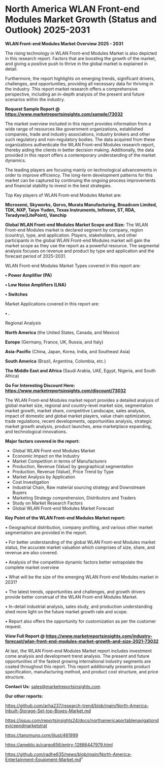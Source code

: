 # North America WLAN Front-end Modules Market Growth (Status and Outlook) 2025-2031

<Strong> WLAN Front-end Modules Market Overview 2025 - 2031</strong>

The rising technology in WLAN Front-end Modules Market is also depicted in this research report. Factors that are boosting the growth of the market, and giving a positive push to thrive in the global market is explained in detail.

Furthermore, the report highlights on emerging trends, significant drivers, challenges, and opportunities, providing all necessary data for thriving in the industry. This report market research offers a comprehensive perspective, including an in-depth analysis of the present and future scenarios within the industry.

<strong>Request Sample Report @ <a href=https://www.marketreportsinsights.com/sample/73032>https://www.marketreportsinsights.com/sample/73032</a></strong>

The market overview included in this report provides information from a wide range of resources like government organizations, established companies, trade and industry associations, industry brokers and other such regulatory and non-regulatory bodies. The data acquired from these organizations authenticate the WLAN Front-end Modules research report, thereby aiding the clients in better decision making. Additionally, the data provided in this report offers a contemporary understanding of the market dynamics.

The leading players are focusing mainly on technological advancements in order to improve efficiency. The long-term development patterns for this market can be captured by continuing the ongoing process improvements and financial stability to invest in the best strategies.

Top Key players of WLAN Front-end Modules Market are:

<strong>Microsemi, Skyworks, Qorvo, Murata Manufacturing, Broadcom Limited, TDK, NXP, Taiyo Yuden, Texas Instruments, Infineon, ST, RDA, Teradyne(LitePoint), Vanchip</strong>

<strong><b>Global WLAN Front-end Modules Market Scope and Size:</b></strong>
The WLAN Front-end Modules market is declared segment by company, region (country), type, and application. Players, stakeholders, and other participants in the global WLAN Front-end Modules market will gain the market scope as they use the report as a powerful resource. The segmental analysis focuses on revenue and product by type and application and the forecast period of 2025-2031.

WLAN Front-end Modules Market Types covered in this report are:

<strong>• Power Amplifier (PA)

• Low Noise Amplifiers (LNA)

• Switches</strong>

Market Applications covered in this report are:

<strong>• .</strong> 

Regional Analysis

<strong>North America</strong> (the United States, Canada, and Mexico)

<strong>Europe</strong> (Germany, France, UK, Russia, and Italy)

<strong>Asia-Pacific</strong> (China, Japan, Korea, India, and Southeast Asia)

<strong>South America</strong> (Brazil, Argentina, Colombia, etc.)

<strong>The Middle East and Africa</strong> (Saudi Arabia, UAE, Egypt, Nigeria, and South Africa)

<strong>Go For Interesting Discount Here: <a href=https://www.marketreportsinsights.com/discount/73032>https://www.marketreportsinsights.com/discount/73032</a></strong>

The WLAN Front-end Modules market report provides a detailed analysis of global market size, regional and country-level market size, segmentation market growth, market share, competitive Landscape, sales analysis, impact of domestic and global market players, value chain optimization, trade regulations, recent developments, opportunities analysis, strategic market growth analysis, product launches, area marketplace expanding, and technological innovations.

<strong><b>Major factors covered in the report:</b></strong>
<ul>
  <li>Global WLAN Front-end Modules Market </li>
  <li>Economic Impact on the Industry</li>
  <li>Market Competition in terms of Manufacturers</li>
  <li>Production, Revenue (Value) by geographical segmentation</li>
  <li>Production, Revenue (Value), Price Trend by Type</li>
  <li>Market Analysis by Application</li>
  <li>Cost Investigation</li>
  <li>Industrial Chain, Raw material sourcing strategy and Downstream Buyers</li>
  <li>Marketing Strategy comprehension, Distributors and Traders</li>
  <li>Study on Market Research Factors</li>
  <li>Global WLAN Front-end Modules Market Forecast</li>
</ul>

<strong><b>Key Point of the WLAN Front-end Modules Market report:</b></strong>

• Geographical distribution, company profiling, and various other market segmentation are provided in the report.

• For better understanding of the global WLAN Front-end Modules market status, the accurate market valuation which comprises of size, share, and revenue are also covered.

• Analysis of the competitive dynamic factors better extrapolate the complete market overview

• What will be the size of the emerging WLAN Front-end Modules market in 2031?

• The latest trends, opportunities and challenges, and growth drivers provide better construal of the WLAN Front-end Modules Market.

• In-detail industrial analysis, sales study, and production understanding shed more light on the future market growth rate and scope.

• Report also offers the opportunity for customization as per the customer request.

<strong><b>View Full Report @ <a href=https://www.marketreportsinsights.com/industry-forecast/wlan-front-end-modules-market-growth-and-size-2021-73032>https://www.marketreportsinsights.com/industry-forecast/wlan-front-end-modules-market-growth-and-size-2021-73032</a></b></strong>


At last, the WLAN Front-end Modules Market report includes investment come analysis and development trend analysis. The present and future opportunities of the fastest growing international industry segments are coated throughout this report. This report additionally presents product specification, manufacturing method, and product cost structure, and price structure.

<strong>Contact Us:</strong>
sales@marketreportsinsights.com

<strong>Our other reports:</strong>

<a href=https://github.com/arha237/research-trend/blob/main/North-America-Inbuilt-Storage-Set-top-Boxes-Market.md>https://github.com/arha237/research-trend/blob/main/North-America-Inbuilt-Storage-Set-top-Boxes-Market.md</a>

<a href=https://issuu.com/reportsinsights24/docs/northamericaportablenavigationdevicepndmarketstrat>https://issuu.com/reportsinsights24/docs/northamericaportablenavigationdevicepndmarketstrat</a>

<a href=https://tanomuno.com/illust/461999>https://tanomuno.com/illust/461999</a>

<a href=https://ameblo.jp/cargo656/entry-12886447979.html>https://ameblo.jp/cargo656/entry-12886447979.html</a>

<a href=https://github.com/radhe635/news/blob/main/North-America-Entertainment-Equipment-Market.md>https://github.com/radhe635/news/blob/main/North-America-Entertainment-Equipment-Market.md</a>"
